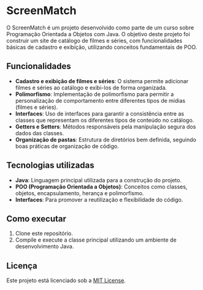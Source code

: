 # ScreenMatch

O ScreenMatch é um projeto desenvolvido como parte de um curso sobre Programação Orientada a Objetos com Java. O objetivo deste projeto foi construir um site de catálogo de filmes e séries, com funcionalidades básicas de cadastro e exibição, utilizando conceitos fundamentais de POO.

## Funcionalidades

- **Cadastro e exibição de filmes e séries**: O sistema permite adicionar filmes e séries ao catálogo e exibi-los de forma organizada.
- **Polimorfismo**: Implementação de polimorfismo para permitir a personalização de comportamento entre diferentes tipos de mídias (filmes e séries).
- **Interfaces**: Uso de interfaces para garantir a consistência entre as classes que representam os diferentes tipos de conteúdo no catálogo.
- **Getters e Setters**: Métodos responsáveis pela manipulação segura dos dados das classes.
- **Organização de pastas**: Estrutura de diretórios bem definida, seguindo boas práticas de organização de código.

## Tecnologias utilizadas

- **Java**: Linguagem principal utilizada para a construção do projeto.
- **POO (Programação Orientada a Objetos)**: Conceitos como classes, objetos, encapsulamento, herança e polimorfismo.
- **Interfaces**: Para promover a reutilização e flexibilidade do código.

## Como executar

1. Clone este repositório.
2. Compile e execute a classe principal utilizando um ambiente de desenvolvimento Java.

## Licença

Este projeto está licenciado sob a [MIT License](LICENSE).
